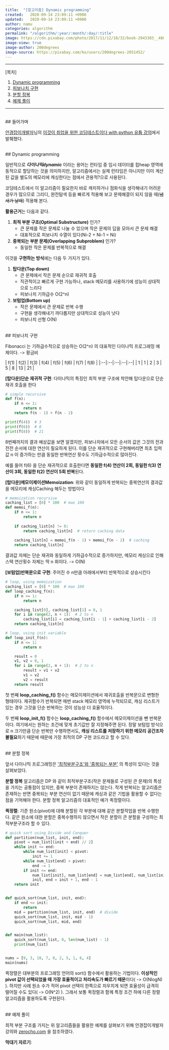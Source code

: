 ```yaml
---
title:  "[알고리즘] Dynamic programming"
created:   2020-09-14 23:09:11 +0900
updated:   2020-09-14 23:09:11 +0900
author: namu
categories: algorithm
permalink: "/algorithm/:year/:month/:day/:title"
image: https://cdn.pixabay.com/photo/2017/11/12/18/32/book-2943383__480.png
image-view: true
image-author: 200degrees
image-source: https://pixabay.com/ko/users/200degrees-2051452/
---
```



---

[목차]

1. [Dynamic programming](#dynamic-programming)
2. [피보나치 구현](#피보나치-구현)
3. [분할 정복](#분할-정복)
4. [예제 풀이](#예제-풀이)

---

<br>
## 들어가며

[안경잡이개발자](https://ndb796.tistory.com/)님의
[이것이 취업을 위한 코딩테스트이다 with python 유튭 강의](https://www.youtube.com/watch?v=vRFXpqWDbRU&list=PLRx0vPvlEmdBFBFOoK649FlEMouHISo8N&index=5)에서
발췌했다.

<br>
## Dynamic programming

일반적으로 **_다이나믹dynamic_** 이라는 용어는 런타임 중 임시 데이터를 힙heap 영역에 동적으로 할당하는 것을 의미하지만,
알고리즘에서는 실제 런타임은 아니지만 이미 계산된 값을 별도의 메모리에 캐싱한다는 점에서 관용적?으로 사용된다.

코딩테스트에서 이 알고리즘이 필요한지 바로 캐치하거나 점화식을 생각해내기 어려운 경우가 많으므로
그리디, 완전탐색 등을 빠르게 적용해 보고 문제해결이 되지 않을 때(<del>냄새가 날때</del>) 적용해 본다.

**활용근거**는 다음과 같다.

1. **최적 부분 구조(Optimal Substructure)** 인가?
    - 큰 문제를 작은 문제로 나눌 수 있으며 작은 문제의 답을 모아서 큰 문제 해결
    - 대표적으로 피보나치 수열이 있다(Ni-2 + Ni-1 = Ni)
2. **중복되는 부분 문제(Overlapping Subproblem)** 인가?
    - 동일한 작은 문제를 반복적으로 해결

이것을 **구현하는 방식**에는 다음 두 가지가 있다.

1. **탑다운(Top down)**
    - 큰 문제에서 작은 문제 순으로 재귀적 호출
    - 직관적이고 빠르게 구현 가능하나, stack 메모리를 사용하기에 성능이 상대적으로 느리다
    - 피보나치 기하급수 O(2^n)
2. **보텀업(Bottom up)**
    - 작은 문제에서 큰 문제로 반복 수행
    - 구현을 생각해내기 까다롭지만 상대적으로 성능이 낫다
    - 피보나치 선형 O(N)

<br>
## 피보나치 구현

Fibonacci 는 기하급수적으로 상승하는 O(2^n) 의 대표적인 다이나믹 프로그래밍 예제이다. -> 황금비

| f(1) | f(2) | f(3) | f(4) | f(5) | f(6) | f(7) | f(8) |
|:--|:--|:--|:--|:--|
| 1 | 1 | 2 | 3 | 5 | 8 | 13 | 21 |

**[탑다운]단순 재귀적 구현**: 다이나믹의 특징인 최적 부분 구조에 착안해 탑다운으로 단순 재귀 호출을 한다

```python
# simple recursive
def f(n):
    if n <= 1:
        return n
    return f(n - 1) + f(n - 2)

print(f(4))  # 3
print(f(6))  # 8
print(f(8))  # 21
```

8번째까지의 결과 예상값을 보면 알겠지만, 피보나치에서 모든 순서의 값은 그것의 전과 전전 순서에 대한 연산이 필요하게 된다.
이를 단순 재귀적으로 구현해버리면 최초 입력 값 n 이 증가하는 만큼 동일한 반복연산 횟수도 기하급수적으로 많아진다.

예를 들어 f(6) 을 단순 재귀적으로 호출한다면 **동일한 f(4) 연산이 2회, 동일한 f(3) 연산이 3회, 동일한 f(2) 연산이 5회 반복**된다.

**[탑다운]메모이제이션Memoization**: 위와 같이 동일하게 반복되는 중복연산의 결과값을 메모리에 캐싱Caching 해두는 방법이다

```python
# memoization recursive
caching_list = [0] * 100  # max 100
def memoi_f(n):
    if n <= 1:
        return n
    
    if caching_list[n] != 0:
        return caching_list[n]  # return caching data
    
    caching_list[n] = memoi_f(n - 1) + memoi_f(n - 2)  # caching
    return caching_list[n]
```

결과값 자체는 단순 재귀와 동일하게 기하급수적으로 증가하지만, 메모리 캐싱으로 인해 스택 연산횟수 자체는 딱 n 회이다. -> O(N)

**[보텀업]반복문으로 구현**: 주어진 수 n만큼 아래에서부터 반복적으로 상승시킨다

```python
# loop, using memoization
caching_list = [0] * 100  # max 100
def loop_caching_f(n):
    if n <= 1:
        return n

    caching_list[0], caching_list[1] = 0, 1
    for i in range(2, n + 1):  # 2 to n
        caching_list[i] = caching_list[i - 1] + caching_list[i - 2]
    return caching_list[n]

# loop, using init variable
def loop_init_f(n):
    if n <= 1:
        return n

    result = 0
    v1, v2 = 0, 1
    for i in range(2, n + 1):  # 2 to n
        result = v1 + v2
        v1 = v2
        v2 = result
    return result
```

첫 번째 **loop_caching_f()** 함수는 메모이제이션에서 재귀호출을 반복문으로 변형한 형태이다.
재귀함수가 반복되면 매번 stack 메모리 영역에 누적되므로, 캐싱 리스트가 있는 경우 그것을 단순 반복하는 것이 성능상 더 효율적이다.

두 번째 **loop_init_f()** 함수는 **loop_caching_f()** 함수에서 메모이제이션을 뺀 반복문이다.
여기에서는 원하는 조건에 맞게 초기값만 잘 지정해주면 된다.
정말 보텀업 방식으로 n 크기만큼 단순 반복만 수행하면서도,
**캐싱 리스트를 저장하기 위한 메모리 공간조차 불필요**하기 때문에 때문에 가장 최적의 DP 구현 코드라고 할 수 있다.

<br>
## 분할 정복

앞서 다이나믹 프로그래밍은 ['최적부분구조'와 '중복되는 부분'](#dynamic-programming) 의 특성이 있다는 것을 살펴보았다.

**분할 정복** 알고리즘은 DP 와 같이 최적부분구조(작은 문제들로 구성된 큰 문제)의 특성을 가지는 공통점이 있지만,
중복 부분이 존재하지는 않는다. 작게 반복되는 알고리즘은 존재하는 반면 중복되는 부분 연산이 없기 때문에
캐싱과 같은 기법을 활용할 수 없다는 점을 기억해야 한다. 분할 정복 알고리즘의 대표적인 예가 퀵정렬이다.

**퀵정렬**: 기준 원소(pivot)에 대해 분할된 각 부분에 대해 같은 분할작업을 반복 수행한다.
같은 원소에 대한 분할은 중복수행하지 않으면서 작은 분할이 큰 분할을 구성하는 최적부분구조라 할 수 있다.

```python
# quick sort using Divide and Conquer
def partition(num_list, init, end):
    pivot = num_list[(init + end) // 2]
    while init <= end:
        while num_list[init] < pivot:
            init += 1
        while num_list[end] > pivot:
            end -= 1
        if init <= end:
            num_list[init], num_list[end] = num_list[end], num_list[init]
            init, end = init + 1, end - 1
    return init


def quick_sort(num_list, init, end):
    if end <= init:
        return
    mid = partition(num_list, init, end)  # divide
    quick_sort(num_list, init, mid - 1)
    quick_sort(num_list, mid, end)


def main(num_list):
    quick_sort(num_list, 0, len(num_list) - 1)
    print(num_list)


nums = [9, 3, 10, 7, 8, 2, 5, 1, 6, 4]
main(nums)
```

퀵정렬은 대부분의 프로그래밍 언어의 sort() 함수에서 활용하는 기법이다.
**이상적인 pivot 값이 선택되었을 때 가장 효율적이고 처리속도가 빠르기 때문**이다( -> O(NlogN) ).
하지만 사례 원소 수가 적어 pivot 선택이 한쪽으로 치우치게 되면 효율성이 급격히 떨어질 수도 있다( -> O(N^2) ).
그래서 보통 퀵정렬과 함께 특정 조건 하에 다른 정렬 알고리즘을 활용하도록 구현된다.

<br>
## 예제 풀이

최적 부분 구조를 가지는 위 알고리즘들을 활용한 예제를 살펴보기 위해 안경잡이개발자 강의와
[zerocho.com](https://www.zerocho.com/category/Algorithm/post/584b979a580277001862f182) 을 참조하였다.

**막대기 자르기**: 
